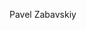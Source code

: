 Pavel Zabavskiy

[HTML CSS Basic Codecademy]: (https://www.codecademy.com/users/Pavel2016/achievements)

[HTML CSS Basic HTMLacademy]: (https://htmlacademy.ru/profile/id425765)
